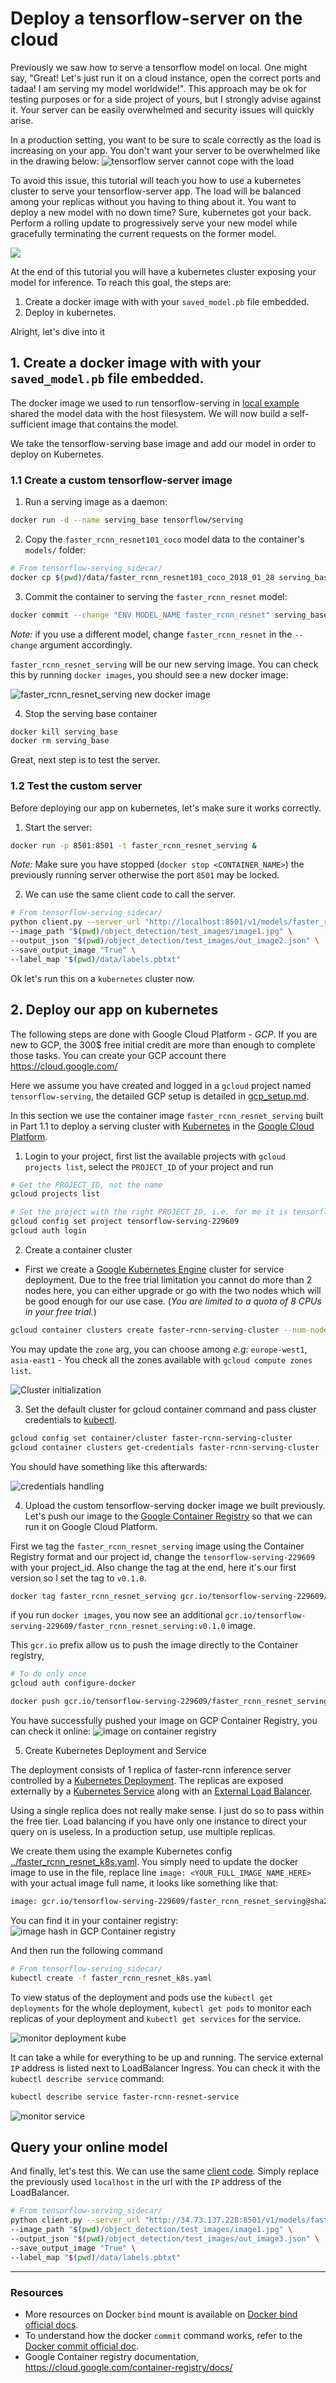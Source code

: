# Deploy a tensorflow-server on the cloud

Previously we saw how to serve a tensorflow model on local. 
One might say, "Great! Let's just run it on a cloud instance, open the correct ports and tadaa! I am serving my model worldwide!".
This approach may be ok for testing purposes or for a side project of yours, but I strongly advise against it.
Your server can be easily overwhelmed and security issues will quickly arise. 

In a production setting, you want to be sure to scale correctly as the load is increasing on your app. You don't want 
your server to be overwhelmed like in the drawing below:
![tensorflow server cannot cope with the load](../assets/tf_server_no_balance.png)


To avoid this issue, this tutorial will teach you how to use a kubernetes cluster to serve your tensorflow-server app.
The load will be balanced among your replicas without you having to thing about it. 
You want to deploy a new model with no down time? Sure, kubernetes got your back. Perform a rolling update to progressively serve your new model
while gracefully terminating the current requests on the former model.

![](../assets/k8s_load_balance.png)


At the end of this tutorial you will have a kubernetes cluster exposing your model for inference.
To reach this goal, the steps are:
1. Create a docker image with with your `saved_model.pb` file embedded.
2. Deploy in kubernetes.

Alright, let's dive into it

## 1. Create a docker image with with your `saved_model.pb` file embedded.

The docker image we used to run tensorflow-serving in [local example](tf_server_local.md)
shared the model data with the host filesystem. We will now build a self-sufficient image that contains the model.
   
We take the tensorflow-serving base image and add our model in order to deploy on Kubernetes.

### 1.1 Create a custom tensorflow-server image

1. Run a serving image as a daemon:
```bash
docker run -d --name serving_base tensorflow/serving
```

2. Copy the `faster_rcnn_resnet101_coco` model data to the container's `models/` folder:
```bash
# From tensorflow-serving_sidecar/
docker cp $(pwd)/data/faster_rcnn_resnet101_coco_2018_01_28 serving_base:/models/faster_rcnn_resnet
```
3. Commit the container to serving the `faster_rcnn_resnet` model:
```bash
docker commit --change "ENV MODEL_NAME faster_rcnn_resnet" serving_base faster_rcnn_resnet_serving
```
_Note:_ if you use a different model, change `faster_rcnn_resnet` in the `--change` argument accordingly.

`faster_rcnn_resnet_serving` will be our new serving image.
You can check this by running `docker images`, you should see a new docker image:

![faster_rcnn_resnet_serving new docker image](../assets/docker_images_tf.png)


4. Stop the serving base container
```bash
docker kill serving_base
docker rm serving_base
```

Great, next step is to test the server.

### 1.2 Test the custom server

Before deploying our app on kubernetes, let's make sure it works correctly.

1. Start the server:
```bash
docker run -p 8501:8501 -t faster_rcnn_resnet_serving &
```
_Note:_ Make sure you have stopped (`docker stop <CONTAINER_NAME>`) the previously running server otherwise the port `8501` may be locked.

2. We can use the same client code to call the server.
```bash
# From tensorflow-serving_sidecar/
python client.py --server_url "http://localhost:8501/v1/models/faster_rcnn_resnet:predict" \
--image_path "$(pwd)/object_detection/test_images/image1.jpg" \
--output_json "$(pwd)/object_detection/test_images/out_image2.json" \
--save_output_image "True" \
--label_map "$(pwd)/data/labels.pbtxt"
``` 

Ok let's run this on a ``kubernetes`` cluster now.

## 2. Deploy our app on kubernetes

The following steps are done with Google Cloud Platform - _GCP_. If you are new to GCP, the 300$ free initial credit are more than enough to complete those tasks.
You can create your GCP account there https://cloud.google.com/

Here we assume you have created and logged in a `gcloud` project named `tensorflow-serving`, the detailed GCP setup is detailed in
[gcp_setup.md](gcp_setup.md).

In this section we use the container image `faster_rcnn_resnet_serving` built in Part 1.1 to deploy a serving cluster
with [Kubernetes](https://kubernetes.io/) in the [Google Cloud Platform](https://cloud.google.com/).
 

1. Login to your project, first list the available projects with `gcloud projects list`, select the `PROJECT_ID` of your 
project and run
```bash
# Get the PROJECT_ID, not the name
gcloud projects list 

# Set the project with the right PROJECT_ID, i.e. for me it is tensorflow-serving-229609
gcloud config set project tensorflow-serving-229609
gcloud auth login
```

2. Create a container cluster
 - First we create a [Google Kubernetes Engine](https://cloud.google.com/container-engine/) cluster for service deployment.
Due to the free trial limitation you cannot do more than 2 nodes here, you can either upgrade or go with the two nodes which will be
good enough for our use case. (_You are limited to a quota of 8 CPUs in your free trial._)
 ```bash
gcloud container clusters create faster-rcnn-serving-cluster --num-nodes 2 --zone 'us-east1'
```
You may update the `zone` arg, you can choose among _e.g_: `europe-west1`, `asia-east1` - You check all the zones available with `gcloud compute zones list`.

![Cluster initialization](../assets/cluster_creation.png)

3. Set the default cluster for gcloud container command and pass cluster credentials to [kubectl](https://kubernetes.io/docs/reference/kubectl/overview/).
```bash
gcloud config set container/cluster faster-rcnn-serving-cluster
gcloud container clusters get-credentials faster-rcnn-serving-cluster --zone 'us-east1'
```
You should have something like this afterwards:

![credentials handling](../assets/kube.png)


4. Upload the custom tensorflow-serving docker image we built previously.
Let's push our image to the [Google Container Registry](https://cloud.google.com/container-registry/docs/)
 so that we can run it on Google Cloud Platform.

First we tag the `faster_rcnn_resnet_serving` image using the Container Registry format and our project id, change
the `tensorflow-serving-229609` with your project_id. Also change the tag at the end, here it's our first version so I set the tag to `v0.1.0`.
````bash
docker tag faster_rcnn_resnet_serving gcr.io/tensorflow-serving-229609/faster_rcnn_resnet_serving:v0.1.0

````
if you run `docker images`, you now see an additional `gcr.io/tensorflow-serving-229609/faster_rcnn_resnet_serving:v0.1.0` image.

 
This `gcr.io` prefix allow us to push the image directly to the Container registry,
```bash
# To do only once
gcloud auth configure-docker

docker push gcr.io/tensorflow-serving-229609/faster_rcnn_resnet_serving:v0.1.0
```
You have successfully pushed your image on GCP Container Registry, you can check it online:
![image on container registry](../assets/image_on_registry.png)
 
5. Create Kubernetes Deployment and Service

The deployment consists of 1 replica of faster-rcnn inference server controlled by a [Kubernetes Deployment](https://kubernetes.io/docs/concepts/workloads/controllers/deployment/).
The replicas are exposed externally by a [Kubernetes Service](https://kubernetes.io/docs/concepts/services-networking/service/)
 along with an [External Load Balancer](https://kubernetes.io/docs/tasks/access-application-cluster/create-external-load-balancer/).
 
Using a single replica does not really make sense. I just do so to pass within the free tier.
Load balancing if you have only one instance to direct your query on is 
useless. In a production setup, use multiple replicas.

We create them using the example Kubernetes config [../faster_rcnn_resnet_k8s.yaml](../faster_rcnn_resnet_k8s.yaml).
You simply need to update the docker image to use in the file, replace line  `image: <YOUR_FULL_IMAGE_NAME_HERE>`
with your actual image full name, it looks like something like that:
````bash
image: gcr.io/tensorflow-serving-229609/faster_rcnn_resnet_serving@sha256:9f7eca6da7d833b240f7c54b630a9f85df8dbdfe46abe2b99651278dc4b13c53
````
You can find it in your container registry:
![image hash in GCP Container registry](../assets/image_hash.png)
 
And then run the following command
 ````bash
# From tensorflow-serving_sidecar/
kubectl create -f faster_rcnn_resnet_k8s.yaml
````

To view status of the deployment and pods use the `kubectl get deployments` for the whole deployment, `kubectl get pods`
to monitor each replicas of your deployment and `kubectl get services` for the service.

![monitor deployment kube](../assets/kube_deployment.png)


It can take a while for everything to be up and running. The service external `IP` address is listed next to LoadBalancer Ingress.
You can check it with the ``kubectl describe service`` command:
````bash
kubectl describe service faster-rcnn-resnet-service
````
![monitor service](../assets/service_description.png)

## Query your online model

And finally, let's test this. We can use the same [client code](../client.py).
Simply replace the previously used ``localhost`` in the url with the `IP` address of the LoadBalancer.

````bash
# From tensorflow-serving_sidecar/
python client.py --server_url "http://34.73.137.228:8501/v1/models/faster_rcnn_resnet:predict" \
--image_path "$(pwd)/object_detection/test_images/image1.jpg" \
--output_json "$(pwd)/object_detection/test_images/out_image3.json" \
--save_output_image "True" \
--label_map "$(pwd)/data/labels.pbtxt"
````
________
### Resources 


- More resources on Docker `bind` mount is available on [Docker bind official docs](https://docs.docker.com/storage/bind-mounts/).
- To understand how the docker `commit` command works, refer to the [Docker commit official doc](https://docs.docker.com/engine/reference/commandline/commit/).
- Google Container registry documentation, https://cloud.google.com/container-registry/docs/